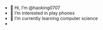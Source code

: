 - 👋 Hi, I’m @haoking0707
- 👀 I’m interested in play phones 
- 🌱 I’m currently learning computer  science
- 

<!---
haoking0707/haoking0707 is a ✨ special ✨ repository because its `README.md` (this file) appears on your GitHub profile.
You can click the Preview link to take a look at your changes.
--->
